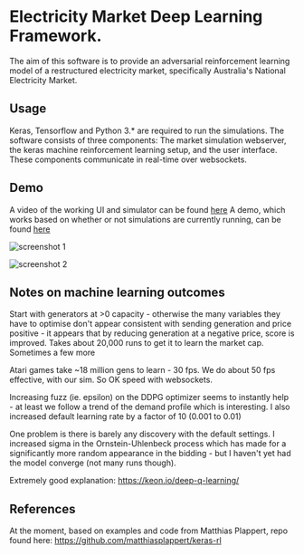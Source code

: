 # Electricity Market Deep Learning Framework.
The aim of this software is to provide an adversarial reinforcement learning model of a restructured electricity market, specifically Australia's National Electricity Market.


## Usage
Keras, Tensorflow and Python 3.* are required to run the simulations. 
The software consists of three components: The market simulation webserver, the keras machine reinforcement learning setup, and the user interface. These components communicate in real-time over websockets. 

## Demo
A video of the working UI and simulator can be found [here](https://youtu.be/-A0k6z4WAUY)
A demo, which works based on whether or not simulations are currently running, can be found [here](https://nem-control.herokuapp.com/)

![screenshot 1](https://user-images.githubusercontent.com/7201209/51462251-7917fa00-1da3-11e9-80c3-294284d20edb.png)

![screenshot 2](https://user-images.githubusercontent.com/7201209/51462319-a4024e00-1da3-11e9-95f4-abe95922cdc2.png)

## Notes on machine learning outcomes
Start with generators at >0 capacity - otherwise the many variables they have to optimise don't appear consistent with sending generation and price positive - it appears that by reducing generation at a negative price, score is improved.
Takes about 20,000 runs to get it to learn the market cap. Sometimes a few more

Atari games take ~18 million gens to learn - 30 fps. We do about 50 fps effective, with our sim. So OK speed with websockets.

Increasing fuzz (ie. epsilon) on the DDPG optimizer seems to instantly help - at least we follow a trend of the demand profile which is interesting.
I also increased default learning rate by a factor of 10 (0.001 to 0.01)

One problem is there is barely any discovery with the default settings. I increased sigma in the Ornstein-Uhlenbeck process which has made for a significantly more random appearance in the bidding - but I haven't yet had the model converge (not many runs though). 

Extremely good explanation: https://keon.io/deep-q-learning/


## References

At the moment, based on examples and code from Matthias Plappert, repo found here: https://github.com/matthiasplappert/keras-rl